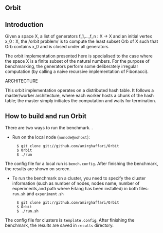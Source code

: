 Orbit
-----------

Introduction
------------
Given a space X, a list of generators f_1,...,f_n : X -> X and an initial vertex x_0 : X, the /orbit problem/ is to compute the least subset Orb of X such that Orb contains x_0 and is closed under all generators.

The orbit implementation presented here is specialised to the case where the space X is a finite subset of the natural numbers. For the purpose of benchmarking, the generators perform some deliberately irregular
computation (by calling a naive recursive implementation of Fibonacci).

ARCHITECTURE

This orbit implementation operates on a distributed hash table. It follows a master/worker architecture, where each worker hosts a chunk of the hash table; the master simply initiates the computation
and waits for termination.

How to build and run Orbit
----------------------------------------

There are two ways to run the benchmark. .

* Run on the local node (`nonode@nohost`):

		$ git clone git://github.com/amirghaffari/Orbit
		$ Orbit
		$ ./run

The config file for a local run is `bench.config`. After finishing the benchmark, the results are shown on screen. 

* To run the benchmark on a cluster, you need to specify the cluster information (such as number of nodes, nodes name, number of experiments,and path where Erlang has been installed) in both files: `run.sh` and `experiment.sh`

		$ git clone git://github.com/amirghaffari/Orbit
		$ Orbit
		$ ./run.sh

The config file for clusters is `template.config`. After finishing the benchmark, the results are saved in `results` directory.

